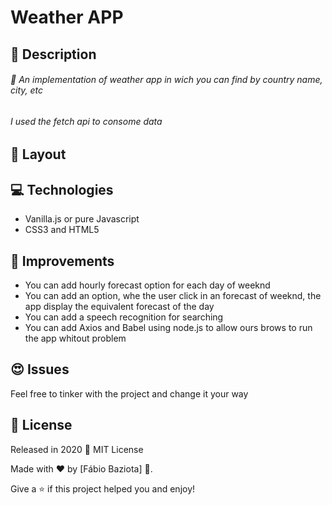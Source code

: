 # Weather APP
## :pushpin: Description
###### 🚀 An implementation of weather app in wich you can find by country name, city, etc
###### I used the fetch api to consome data 
## :flower_playing_cards: Layout
## :computer: Technologies
- Vanilla.js or pure Javascript
- CSS3 and HTML5
## 📎 Improvements 
- You can add hourly forecast option for each day of weeknd
- You can add an option, whe the user click in an forecast of weeknd, the app display the equivalent forecast of the day
- You can add a speech recognition for searching
- You can add Axios and Babel using node.js to allow ours brows to run the app whitout problem

## :heart_eyes: Issues
Feel free to tinker with the project and change it your way

## :closed_book: License

Released in 2020 📕 MIT License 

Made with ❤ by [Fábio Baziota] 🚀.

Give a ⭐️ if this project helped you and enjoy! 

